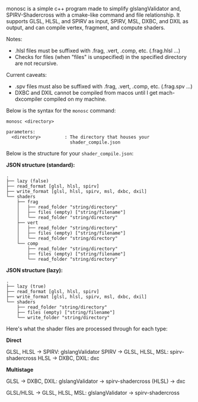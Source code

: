 monosc is a simple c++ program made to simplify glslangValidator and, SPIRV-Shadercross with a cmake-like command and file relationship. It supports GLSL, HLSL, and SPIRV as input, SPIRV, MSL, DXBC, and DXIL as output, and can compile vertex, fragment, and compute shaders.

Notes:
* .hlsl files must be suffixed with .frag, .vert, .comp, etc. (.frag.hlsl ...)
* Checks for files (when "files" is unspecified) in the specified directory are not recursive.

Current caveats:
* .spv files must also be suffixed with .frag, .vert, .comp, etc. (.frag.spv ...)
* DXBC and DXIL cannot be compiled from macos until I get mach-dxcompiler compiled on my machine.


Below is the syntax for the `monosc` command:
````
monosc <directory>

parameters:
  <directory>         : The directory that houses your
                        shader_compile.json
````

Below is the structure for your `shader_compile.json`:

**JSON structure (standard):**
````
.
├── lazy (false)
├── read_format [glsl, hlsl, spirv]
├── write_format [glsl, hlsl, spirv, msl, dxbc, dxil]
└── shaders
    ├── frag
    │   ├── read_folder "string/directory"
    │   ├── files (empty) ["string/filename"]
    │   └── read_folder "string/directory"
    ├── vert
    │   ├── read_folder "string/directory"
    │   ├── files (empty) ["string/filename"]
    │   └── read_folder "string/directory"
    └── comp
        ├── read_folder "string/directory"
        ├── files (empty) ["string/filename"]
        └── read_folder "string/directory"
````

**JSON structure (lazy):**
````
.
├── lazy (true)
├── read_format [glsl, hlsl, spirv]
├── write_format [glsl, hlsl, spirv, msl, dxbc, dxil]
└── shaders
    ├── read_folder "string/directory"
    ├── files (empty) ["string/filename"]
    └── write_folder "string/directory"
````


Here's what the shader files are processed through for each type:


**Direct**

GLSL, HLSL -> SPIRV: glslangValidator
SPIRV -> GLSL, HLSL, MSL: spirv-shadercross
HLSL -> DXBC, DXIL: dxc

**Multistage**

GLSL -> DXBC, DXIL: glslangValidator -> spirv-shadercross (HLSL) -> dxc

GLSL/HLSL -> GLSL, HLSL, MSL: glslangValidator -> spirv-shadercross
